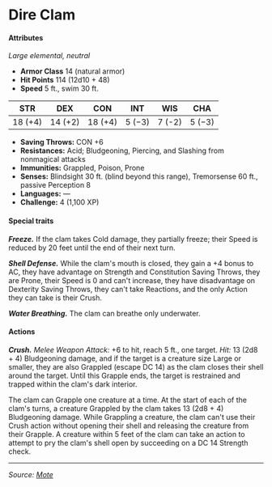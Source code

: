 # Dire Clam

#### Attributes

_Large elemental, neutral_

- **Armor Class** 14 (natural armor)
- **Hit Points** 114 (12d10 + 48)
- **Speed** 5 ft., swim 30 ft.

|STR|DEX|CON|INT|WIS|CHA|
|:-:|:-:|:-:|:-:|:-:|:-:|
|18 (+4)|14 (+2)|18 (+4)|5 (−3)|7 (-2)|5 (−3)|

- **Saving Throws:** CON +6
- **Resistances:** Acid; Bludgeoning, Piercing, and Slashing from nonmagical attacks
- **Immunities:** Grappled, Poison, Prone
- **Senses:** Blindsight 30 ft. (blind beyond this range), Tremorsense 60 ft., passive Perception 8
- **Languages:** —
- **Challenge:** 4 (1,100 XP)


#### Special traits

_**Freeze.**_ If the clam takes Cold damage, they partially freeze; their Speed is reduced by 20 feet until the end of their next turn.

_**Shell Defense.**_ While the clam's mouth is closed, they gain a +4 bonus to AC, they have advantage on Strength and Constitution Saving Throws, they are Prone, their Speed is 0 and can't increase, they have disadvantage on Dexterity Saving Throws, they can't take Reactions, and the only Action they can take is their Crush.

_**Water Breathing.**_ The clam can breathe only underwater.

#### Actions

_**Crush.**_ _Melee Weapon Attack:_ +6 to hit, reach 5 ft., one target. _Hit:_ 13 (2d8 + 4) Bludgeoning damage, and if the target is a creature size Large or smaller, they are also Grappled (escape DC 14) as the clam closes their shell around the target. Until this Grapple ends, the target is restrained and trapped within the clam's dark interior.

The clam can Grapple one creature at a time. At the start of each of the clam's turns, a creature Grappled by the clam takes 13 (2d8 + 4) Bludgeoning damage. While Grappling a creature, the clam can't use their Crush action without opening their shell and releasing the creature from their Grapple. A creature within 5 feet of the clam can take an action to attempt to pry the clam's shell open by succeeding on a DC 14 Strength check.


---

_Source: [Mote](https://github.com/mpanighetti/dnd5e-mote)_
